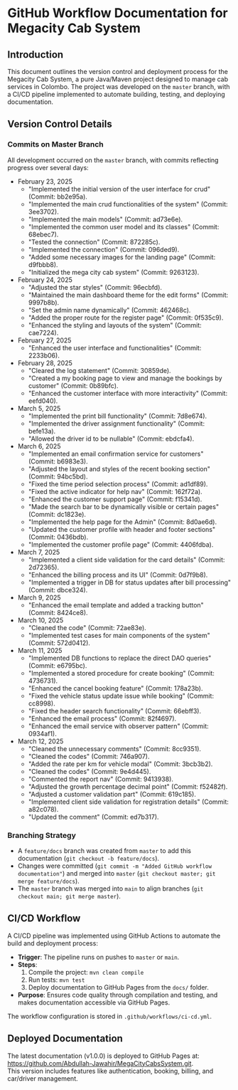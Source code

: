 # GitHub Workflow Documentation for Megacity Cab System

## Introduction
This document outlines the version control and deployment process for the Megacity Cab System, a pure Java/Maven project designed to manage cab services in Colombo. The project was developed on the `master` branch, with a CI/CD pipeline implemented to automate building, testing, and deploying documentation.

## Version Control Details
### Commits on Master Branch
All development occurred on the `master` branch, with commits reflecting progress over several days:
- February 23, 2025  
    - "Implemented the initial version of the user interface for crud" (Commit: bb2e95a).  
    - "Implemented the main crud functionalities of the system" (Commit: 3ee3702).  
    - "Implemented the main models" (Commit: ad73e6e).  
    - "Implemented the common user model and its classes" (Commit: 68ebec7).  
    - "Tested the connection" (Commit: 872285c).  
    - "Implemented the connection" (Commit: 096ded9).  
    - "Added some necessary images for the landing page" (Commit: d9fbbb8).  
    - "Initialized the mega city cab system" (Commit: 9263123).  
- February 24, 2025  
  - "Adjusted the star styles" (Commit: 96ecbfd).  
  - "Maintained the main dashboard theme for the edit forms" (Commit: 9997b8b).  
  - "Set the admin name dynamically" (Commit: 462468c).  
  - "Added the proper route for the register page" (Commit: 0f535c9).  
  - "Enhanced the styling and layouts of the system" (Commit: cae7224).  
- February 27, 2025  
  - "Enhanced the user interface and functionalities" (Commit: 2233b06).  
- February 28, 2025  
  - "Cleared the log statement" (Commit: 30859de).  
  - "Created a my booking page to view and manage the bookings by customer" (Commit: 0b89bfc).  
  - "Enhanced the customer interface with more interactivity" (Commit: eefd040).  
- March 5, 2025  
  - "Implemented the print bill functionality" (Commit: 7d8e674).  
  - "Implemented the driver assignment functionality" (Commit: befe13a).  
  - "Allowed the driver id to be nullable" (Commit: ebdcfa4).  
- March 6, 2025  
  - "Implemented an email confirmation service for customers" (Commit: b6983e3).  
  - "Adjusted the layout and styles of the recent booking section" (Commit: 94bc5bd).  
  - "Fixed the time period selection process" (Commit: ad1df89).  
  - "Fixed the active indicator for help nav" (Commit: 162f72a).  
  - "Enhanced the customer support page" (Commit: f15341d).  
  - "Made the search bar to be dynamically visible or certain pages" (Commit: dc1823e).  
  - "Implemented the help page for the Admin" (Commit: 8d0ae6d).  
  - "Updated the customer profile with header and footer sections" (Commit: 0436bdb).  
  - "Implemented the customer profile page" (Commit: 4406fdba).  
- March 7, 2025  
  - "Implemented a client side validation for the card details" (Commit: 2d72365).  
  - "Enhanced the billing process and its UI" (Commit: 0d7f9b8).  
  - "Implemented a trigger in DB for status updates after bill processing" (Commit: dbce324).  
- March 9, 2025  
  - "Enhanced the email template and added a tracking button" (Commit: 8424ce8).  
- March 10, 2025  
  - "Cleaned the code" (Commit: 72ae83e).  
  - "Implemented test cases for main components of the system" (Commit: 572d0412).  
- March 11, 2025  
  - "Implemented DB functions to replace the direct DAO queries" (Commit: e6795bc).  
  - "Implemented a stored procedure for create booking" (Commit: 4736731).  
  - "Enhanced the cancel booking feature" (Commit: 178a23b).  
  - "Fixed the vehicle status update issue while booking" (Commit: cc8998).  
  - "Fixed the header search functionality" (Commit: 66ebff3).  
  - "Enhanced the email process" (Commit: 82f4697).  
  - "Enhanced the email service with observer pattern" (Commit: 0934af1).  
- March 12, 2025  
  - "Cleaned the unnecessary comments" (Commit: 8cc9351).  
  - "Cleaned the codes" (Commit: 746a907).  
  - "Added the rate per km for vehicle modal" (Commit: 3bcb3b2).  
  - "Cleaned the codes" (Commit: 9e4d445).  
  - "Commented the report nav" (Commit: 9413938).  
  - "Adjusted the growth percentage decimal point" (Commit: f52482f).  
  - "Adjusted a customer validation part" (Commit: 619c185).  
  - "Implemented client side validation for registration details" (Commit: a82c078).  
  - "Updated the comment" (Commit: ed7b317).

### Branching Strategy
- A `feature/docs` branch was created from `master` to add this documentation (`git checkout -b feature/docs`).
- Changes were committed (`git commit -m "Added GitHub workflow documentation"`) and merged into `master` (`git checkout master; git merge feature/docs`).
- The `master` branch was merged into `main` to align branches (`git checkout main; git merge master`).

## CI/CD Workflow
A CI/CD pipeline was implemented using GitHub Actions to automate the build and deployment process:
- **Trigger**: The pipeline runs on pushes to `master` or `main`.
- **Steps**:
  1. Compile the project: `mvn clean compile`
  2. Run tests: `mvn test`
  3. Deploy documentation to GitHub Pages from the `docs/` folder.
- **Purpose**: Ensures code quality through compilation and testing, and makes documentation accessible via GitHub Pages.

The workflow configuration is stored in `.github/workflows/ci-cd.yml`.

## Deployed Documentation
The latest documentation (v1.0.0) is deployed to GitHub Pages at: https://github.com/Abdullah-Jawahir/MegaCityCabsSystem.git.  
This version includes features like authentication, booking, billing, and car/driver management.